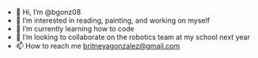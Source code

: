 - 👋 Hi, I’m @bgonz08
- 👀 I’m interested in reading, painting, and working on myself
- 🌱 I’m currently learning how to code
- 💞️ I’m looking to collaborate on the robotics team at my school next year 
- 📫 How to reach me britneyagonzalez@gmail.com

<!---
bgonz08/bgonz08 is a ✨ special ✨ repository because its `README.md` (this file) appears on your GitHub profile.
You can click the Preview link to take a look at your changes.
--->
